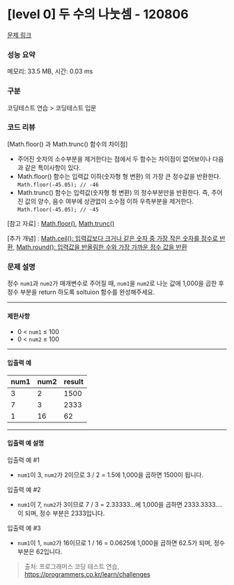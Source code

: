 # [level 0] 두 수의 나눗셈 - 120806 

[문제 링크](https://school.programmers.co.kr/learn/courses/30/lessons/120806) 

### 성능 요약

메모리: 33.5 MB, 시간: 0.03 ms

### 구분

코딩테스트 연습 > 코딩테스트 입문

### 코드 리뷰
[Math.floor() 과 Math.trunc() 함수의 차이점]
- 주어진 숫자의 소수부분을 제거한다는 점에서 두 함수는 차이점이 없어보이나 다음과 같은 특이사항이 있다.
- Math.floor() 함수는 입력값 이하(숫자형 형 변환) 의 가장 큰 정수값을 반환한다. ```Math.floor(-45.05); // -46```
- Math.trunc() 함수는 입력값(숫자형 형 변환) 의 정수부분만을 반환한다. 즉, 주어진 값의 양수, 음수 여부에 상관없이 소수점 이하 우측부분을 제거한다. ```Math.floor(-45.05); // -45``` 

[참고 자료] : [Math.floor()](https://developer.mozilla.org/ko/docs/Web/JavaScript/Reference/Global_Objects/Math/floor), [Math.trunc()](https://developer.mozilla.org/ko/docs/Web/JavaScript/Reference/Global_Objects/Math/trunc)  

[추가 개념] : [Math.ceil(): 입력값보다 크거나 같은 숫자 중 가장 작은 숫자를 정수로 반환](https://developer.mozilla.org/ko/docs/Web/JavaScript/Reference/Global_Objects/Math/ceil),
[Math.round(): 입력값을 반올림한 수와 가장 가까운 정수 값을 반환](https://developer.mozilla.org/ko/docs/Web/JavaScript/Reference/Global_Objects/Math/round)


### 문제 설명

<p>정수 <code>num1</code>과 <code>num2</code>가 매개변수로 주어질 때, <code>num1</code>을 <code>num2</code>로 나눈 값에 1,000을 곱한 후 정수 부분을 return 하도록 soltuion 함수를 완성해주세요.</p>

<hr>

<h4>제한사항</h4>

<ul>
<li>0 &lt; <code>num1</code> ≤ 100</li>
<li>0 &lt; <code>num2</code> ≤ 100</li>
</ul>

<hr>

<h4>입출력 예</h4>
<table class="table">
        <thead><tr>
<th>num1</th>
<th>num2</th>
<th>result</th>
</tr>
</thead>
        <tbody><tr>
<td>3</td>
<td>2</td>
<td>1500</td>
</tr>
<tr>
<td>7</td>
<td>3</td>
<td>2333</td>
</tr>
<tr>
<td>1</td>
<td>16</td>
<td>62</td>
</tr>
</tbody>
      </table>
<hr>

<h4>입출력 예 설명</h4>

<p>입출력 예 #1</p>

<ul>
<li><code>num1</code>이 3, <code>num2</code>가 2이므로 3 / 2 = 1.5에 1,000을 곱하면 1500이 됩니다.</li>
</ul>

<p>입출력 예 #2</p>

<ul>
<li><code>num1</code>이 7, <code>num2</code>가 3이므로 7 / 3 = 2.33333...에 1,000을 곱하면 2333.3333.... 이 되며, 정수 부분은 2333입니다.</li>
</ul>

<p>입출력 예 #3</p>

<ul>
<li><code>num1</code>이 1, <code>num2</code>가 16이므로 1 / 16 = 0.0625에 1,000을 곱하면 62.5가 되며, 정수 부분은 62입니다.</li>
</ul>


> 출처: 프로그래머스 코딩 테스트 연습, https://programmers.co.kr/learn/challenges